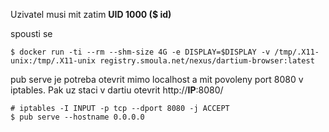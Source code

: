 Uzivatel musi mit zatim **UID 1000 ($ id)**

spousti se

```
$ docker run -ti --rm --shm-size 4G -e DISPLAY=$DISPLAY -v /tmp/.X11-unix:/tmp/.X11-unix registry.smoula.net/nexus/dartium-browser:latest
```

pub serve je potreba otevrit mimo localhost a mit povoleny port 8080 v iptables. Pak uz staci v dartiu otevrit http://**IP**:8080/

```
# iptables -I INPUT -p tcp --dport 8080 -j ACCEPT
$ pub serve --hostname 0.0.0.0
```
